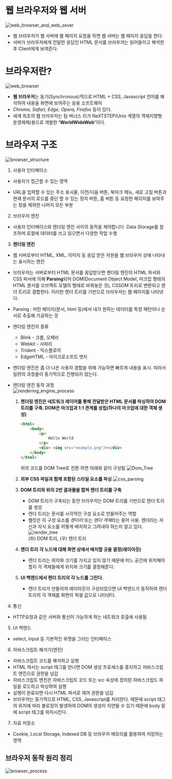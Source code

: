 # 웹 브라우저와 웹 서버

![web_browser_and_web_sever](https://media.vlpt.us/images/devegg/post/3e59600f-47be-4385-b6f7-23089a690ba6/image.png)  
* 웹 브라우저가 웹 서버에 웹 페이지 요청을 하면 웹 서버는 웹 페이지 응답을 한다.
* 서버가 브라우저에게 전달한 응답인 HTML 문서를 브라우저는 읽어들이고 해석한 후 Client에게 보여준다.

# 브라우저란?

![web_browser](https://i.pcmag.com/imagery/roundups/03gXNuxiiy22Rd9583sPojG-1.fit_lim.size_850x490.v1614012534.jpg)  
* **웹 브라우저**는 동기(Synchronous)적으로 HTML + CSS, Javascript 언어를 해석하여 내용을 화면에 보여주는 응용 소프트웨어  
* <i>Chrome, Safari, Edge, Opera, Firefox</i> 등이 있다.  
* 세계 최초의 웹 브라우저는 팀 버너스 리가 NeXTSTEP(Unix 계열의 객체지향형 운영체제)용으로 개발한 <strong>'WorldWideWeb'</strong>이다.  

# 브라우저 구조

![browser_structure](https://img1.daumcdn.net/thumb/R1280x0/?scode=mtistory2&fname=https%3A%2F%2Fblog.kakaocdn.net%2Fdn%2FRYadO%2Fbtrb82lgpwU%2F9nSSKSKfgpnwI2KKkxf4w1%2Fimg.png)  

1. 사용자 인터페이스
* 사용자가 접근할 수 있는 영역

* URL을 입력할 수 있는 주소 표시줄, 이전/다음 버튼, 북마크 메뉴, 새로 고침 버튼과 현재 문서의 로드를 중단 할 수 있는 정지 버튼, 홈 버튼 등 요청한 페이지를 보여주는 창을 제외한 나머지 모든 부분
  
2. 브라우저 엔진
* 사용자 인터페이스와 렌더링 엔진 사이의 동작을 제어합니다. Data Storage를 참조하며 로컬에 데이터를 쓰고 읽으면서 다양한 작업 수행  
  
3. **렌더링 엔진**

* 웹 서버로부터 HTML, XML, 이미지 등 응답 받은 자원을 웹 브라우저 상에 나타내는 표시하는 엔진  

* 브라우저는 서버로부터 HTML 문서를 응답받으면 렌더링 엔진의 HTML 파서와 CSS 파서에 의해 **Parsing**되어 DOM(Document Object Model, 마크업 형태의 HTML 문서를 오브젝트 모델의 형태로 바꿔놓은 것), CSSOM 트리로 변환되고 렌더 트리로 결합한다. 이러한 렌더 트리를 기반으로 브라우저는 웹 페이지를 나타낸다.  

* Parsing : 어떤 페이지(문서, html 등)에서 내가 원하는 데이터를 특정 패턴이나 순서로 추출해 가공하는 것

* 렌더링 엔진의 종류
  - Blink - 크롬, 오페라
  - Webkit - 사파리
  - Trident - 익스플로어
  - EdgeHTML - 마이크로소프트 엣지  

* 렌더링 엔진은 좀 더 나은 사용자 경험을 위해 가능하면 빠르게 내용을 표시. 따라서 일련의 과정들이 동기적으로 진행되지 않는다.

* 렌더링 엔진 동작 과정  
    ![rendering_engine_process](https://img1.daumcdn.net/thumb/R1280x0/?scode=mtistory2&fname=https%3A%2F%2Fblog.kakaocdn.net%2Fdn%2FWbcmc%2Fbtrb2ccbSyK%2F2TYYpp5TvLFkdVbSYFIq3K%2Fimg.png)  
    1. **렌더링 엔진은 네트워크 레이어를 통해 전달받은 HTML 문서를 파싱하여 DOM 트리를 구축. DOM은 마크업과 1:1 관계를 성립(하나의 마크업에 대한 객체 생성)**  
        ```html
        <html>
            <body>
                <p>
                    Hello World
                </p>
                <div> <img src="example.png"/></div>
            </body>
        </html>
        ```  
        위의 코드를 DOM Tree로 전환 하면 아래와 같이 구성됨
        ![Dom_Tree](https://www.html5rocks.com/en/tutorials/internals/howbrowserswork/image015.png)  
    
    2. **외부 CSS 파일과 함께 포함된 스타일 요소를 파싱**
        ![css_parsing](https://img1.daumcdn.net/thumb/R1280x0/?scode=mtistory2&fname=https%3A%2F%2Fblog.kakaocdn.net%2Fdn%2FbKJnUb%2Fbtrb8f6gRKU%2FDn4wpPKW6FVseOKdgGdZQK%2Fimg.png)
    
    3. **DOM 트리와 위의 2번 결과물을 합쳐 렌더 트리를 구축**
        - DOM 트리가 구축되는 동안 브라우저는 DOM 트리를 기반으로 렌더 트리를 생성
        - 렌더 트리는 문서를 시각적인 구성 요소로 만들어주는 역할
        - 웹킷은 이 구성 요소를 *렌더러* 또는 *렌더 객체*라는 용어 사용. 렌더러는 자신과 자식 요소를 어떻게 배치하고 그려내야 하는지 알고 있다.  
        ![render_tree](https://img1.daumcdn.net/thumb/R1280x0/?scode=mtistory2&fname=https%3A%2F%2Fblog.kakaocdn.net%2Fdn%2Fw1mw9%2Fbtrb22G73FB%2FGONnhHT7sUdPL7TuCK2WG0%2Fimg.png)   
        (좌) DOM 트리, (우) 렌더 트리  
    
    4. **렌더 트리 각 노드에 대해 화면 상에서 배치할 곳을 결정(레이아웃)**
        - 렌더 트리는 위치와 크기를 가지고 있지 않기 때문에 어느 공간에 위치해야 할지 각 객체들에게 위치와 크기를 결정해준다.
    
    5. **UI 백엔드에서 렌더 트리의 각 노드를 그린다.**
        - 렌더 트리가 만들어져 레이아웃이 구성되었으면 UI 백엔드가 동작하여 렌더 트리의 각 객체를 화면의 픽셀 값으로 나타낸다.

4. 통신
 
* HTTP요청과 같은 서버와 통신이 가능하게 하는 네트워크 호출에 사용됨

5. UI 백엔드
* select, input 등 기본적인 위젯을 그리는 인터페이스

6. 자바스크립트 해석기(엔진)
* 자바스크립트 코드를 해석하고 실행
* HTML 파서는 script 태그를 만너면 DOM 생성 프로세스를 중지하고 자바스크립트 엔진으로 권한을 넘김
* 자바스크립트 엔진은 자바스크립트 코드 또는 src 속성에 정의된 자바스크립드 파일을 로드하고 파싱하여 실행
* 실행이 완료되면 다시 HTML 파서로 제어 권한을 넘김
* 브라우저는 동기적으로 HTML, CSS, Javascript를 처리한다. 때문에 script 태그의 위치에 따라 블로킹이 발생하여 DOM의 생성이 지연될 수 있기 때문에 body 밑에 script 태그를 위치시킨다.

7. 자료 저장소
* Cookie, Local Storage, Indexed DB 등 브라우저 메모리를 활용하여 저장하는 영역

## 브라우저 동작 원리 정리

![browser_process](https://img1.daumcdn.net/thumb/R1920x0/?scode=mtistory2&fname=https%3A%2F%2Fblog.kakaocdn.net%2Fdn%2FAx7cR%2Fbtrb1qH7RCh%2F5P6KFuOtPDeS41cLbalPLk%2Fimg.png)  
